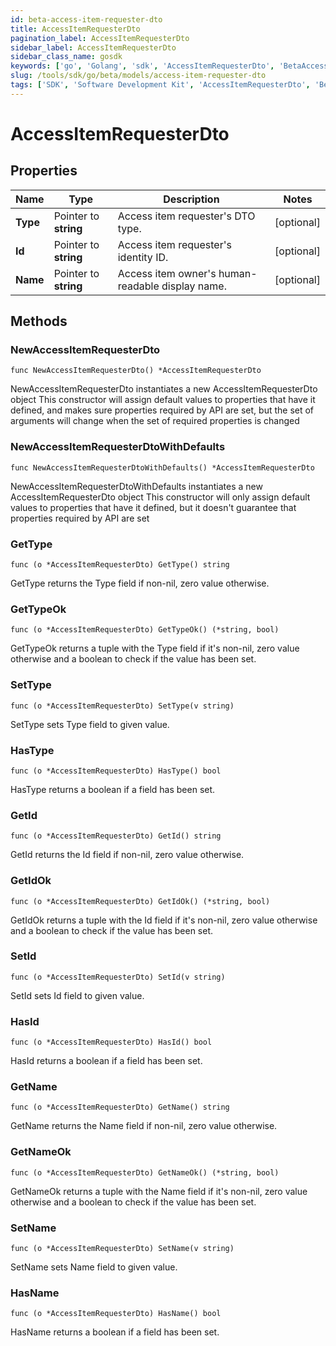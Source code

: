 ```yaml
---
id: beta-access-item-requester-dto
title: AccessItemRequesterDto
pagination_label: AccessItemRequesterDto
sidebar_label: AccessItemRequesterDto
sidebar_class_name: gosdk
keywords: ['go', 'Golang', 'sdk', 'AccessItemRequesterDto', 'BetaAccessItemRequesterDto'] 
slug: /tools/sdk/go/beta/models/access-item-requester-dto
tags: ['SDK', 'Software Development Kit', 'AccessItemRequesterDto', 'BetaAccessItemRequesterDto']
---
```


# AccessItemRequesterDto

## Properties

Name | Type | Description | Notes
------------ | ------------- | ------------- | -------------
**Type** | Pointer to **string** | Access item requester's DTO type. | [optional] 
**Id** | Pointer to **string** | Access item requester's identity ID. | [optional] 
**Name** | Pointer to **string** | Access item owner's human-readable display name. | [optional] 

## Methods

### NewAccessItemRequesterDto

`func NewAccessItemRequesterDto() *AccessItemRequesterDto`

NewAccessItemRequesterDto instantiates a new AccessItemRequesterDto object
This constructor will assign default values to properties that have it defined,
and makes sure properties required by API are set, but the set of arguments
will change when the set of required properties is changed

### NewAccessItemRequesterDtoWithDefaults

`func NewAccessItemRequesterDtoWithDefaults() *AccessItemRequesterDto`

NewAccessItemRequesterDtoWithDefaults instantiates a new AccessItemRequesterDto object
This constructor will only assign default values to properties that have it defined,
but it doesn't guarantee that properties required by API are set

### GetType

`func (o *AccessItemRequesterDto) GetType() string`

GetType returns the Type field if non-nil, zero value otherwise.

### GetTypeOk

`func (o *AccessItemRequesterDto) GetTypeOk() (*string, bool)`

GetTypeOk returns a tuple with the Type field if it's non-nil, zero value otherwise
and a boolean to check if the value has been set.

### SetType

`func (o *AccessItemRequesterDto) SetType(v string)`

SetType sets Type field to given value.

### HasType

`func (o *AccessItemRequesterDto) HasType() bool`

HasType returns a boolean if a field has been set.

### GetId

`func (o *AccessItemRequesterDto) GetId() string`

GetId returns the Id field if non-nil, zero value otherwise.

### GetIdOk

`func (o *AccessItemRequesterDto) GetIdOk() (*string, bool)`

GetIdOk returns a tuple with the Id field if it's non-nil, zero value otherwise
and a boolean to check if the value has been set.

### SetId

`func (o *AccessItemRequesterDto) SetId(v string)`

SetId sets Id field to given value.

### HasId

`func (o *AccessItemRequesterDto) HasId() bool`

HasId returns a boolean if a field has been set.

### GetName

`func (o *AccessItemRequesterDto) GetName() string`

GetName returns the Name field if non-nil, zero value otherwise.

### GetNameOk

`func (o *AccessItemRequesterDto) GetNameOk() (*string, bool)`

GetNameOk returns a tuple with the Name field if it's non-nil, zero value otherwise
and a boolean to check if the value has been set.

### SetName

`func (o *AccessItemRequesterDto) SetName(v string)`

SetName sets Name field to given value.

### HasName

`func (o *AccessItemRequesterDto) HasName() bool`

HasName returns a boolean if a field has been set.


